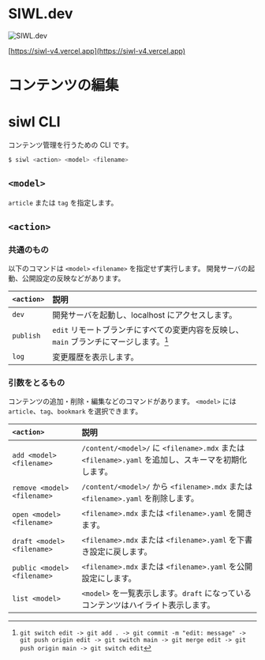 # SIWL.dev

![SIWL.dev](https://siwl-v4.vercel.app/siwl-logo.svg)

[https://siwl-v4.vercel.app](https://siwl-v4.vercel.app)

# コンテンツの編集

# siwl CLI

コンテンツ管理を行うための CLI です。

```bash
$ siwl <action> <model> <filename>
```

## `<model>`

`article` または `tag` を指定します。

## `<action>`

### 共通のもの

以下のコマンドは `<model>` `<filename>` を指定せず実行します。
開発サーバの起動、公開設定の反映などがあります。

| `<action>` | 説明                                                                                   |
| :--------- | :------------------------------------------------------------------------------------- |
| `dev`      | 開発サーバを起動し、localhost にアクセスします。                                       |
| `publish`  | `edit` リモートブランチにすべての変更内容を反映し、`main` ブランチにマージします。[^1] |
| `log`      | 変更履歴を表示します。                                                                 |

[^1]: `git switch edit -> git add . -> git commit -m "edit: message" -> git push origin edit -> git switch main -> git merge edit -> git push origin main -> git switch edit`

### 引数をとるもの

コンテンツの追加・削除・編集などのコマンドがあります。
`<model>` には `article`、`tag`、`bookmark` を選択できます。

| `<action>`                  | 説明                                                                                                |
| :-------------------------- | :-------------------------------------------------------------------------------------------------- |
| `add <model> <filename>`    | `/content/<model>/` に `<filename>.mdx` または `<filename>.yaml` を追加し、スキーマを初期化します。 |
| `remove <model> <filename>` | `/content/<model>/` から `<filename>.mdx` または `<filename>.yaml` を削除します。                   |
| `open <model> <filename>`   | `<filename>.mdx` または `<filename>.yaml` を開きます。                                              |
| `draft <model> <filename>`  | `<filename>.mdx` または `<filename>.yaml` を下書き設定に戻します。                                  |
| `public <model> <filename>` | `<filename>.mdx` または `<filename>.yaml` を公開設定にします。                                      |
| `list <model>`              | `<model>` を一覧表示します。`draft` になっているコンテンツはハイライト表示します。                  |
